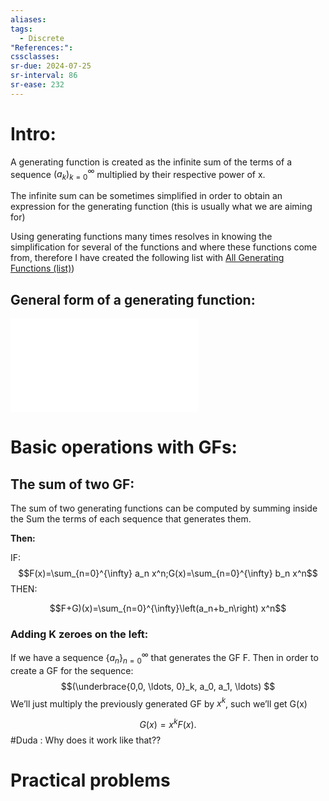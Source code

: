 ```yaml
---
aliases: 
tags:
  - Discrete
"References:": 
cssclasses: 
sr-due: 2024-07-25
sr-interval: 86
sr-ease: 232
---
```

# Intro: 
A generating function is created as the infinite sum of the terms of a sequence $(a_k)^\infty_{k=0}$ multiplied by their respective power of x. 

The infinite sum can be sometimes simplified in order to obtain an expression for the generating function (this is usually what we are aiming for)

Using generating functions many times resolves in knowing the simplification for several of the functions and where these functions come from, therefore I have created the following list with [All Generating Functions (list)](list))

## General form of a generating function:

![Definition 113](20240408%20-%20185315%20-%20Definition%20113%20Generating%20function.md)

# Basic operations with GFs: 
## The sum of two GF: 
The sum of two generating functions can be computed by summing inside the Sum the terms of each sequence that generates them. 

**Then:**

IF:
$$F(x)=\sum_{n=0}^{\infty} a_n x^n;G(x)=\sum_{n=0}^{\infty} b_n x^n$$THEN:

$$F+G)(x)=\sum_{n=0}^{\infty}\left(a_n+b_n\right) x^n$$
### Adding K zeroes on the left: 
If we have a sequence $\{a_n\}^\infty_{n=0}$ that generates the GF F. Then in order to create a GF for the sequence: $$(\underbrace{0,0, \ldots, 0}_k, a_0, a_1, \ldots) $$
We’ll just multiply the previously generated GF by $x^k$, such we’ll get G(x)

$$
 G(x)=x^k F(x) \text {. }
$$
#Duda  : Why does it work like that??
# Practical problems
